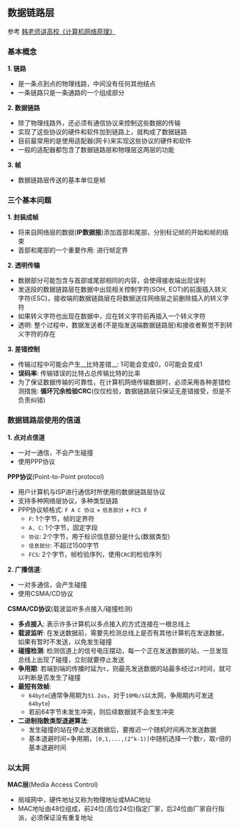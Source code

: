 ## 数据链路层

参考
[韩老师讲高校《计算机网络原理》](https://www.bilibili.com/video/av47486689?p=2)

### 基本概念
__1. 链路__
- 是一条点到点的物理线路，中间没有任何其他结点
- 一条链路只是一条通路的一个组成部分

__2. 数据链路__
- 除了物理线路外，还必须有通信协议来控制这些数据的传输
- 实现了这些协议的硬件和软件加到链路上，就构成了数据链路
- 目前最常用的是使用适配器(网卡)来实现这些协议的硬件和软件
- 一般的适配器都包含了数据链路层和物理层这两层的功能

__3. 帧__
- 数据链路层传送的基本单位是帧

### 三个基本问题
__1. 封装成帧__
- 将来自网络层的数据(__IP数据报__)添加首部和尾部，分别标记帧的开始和帧的结束
- 首部和尾部的一个重要作用: 进行帧定界

__2. 透明传输__
- 数据部分可能包含与首部或尾部相同的内容，会使得接收端出现误判
- 发送段的数据链路层在数据中出现相关控制字符(SOH, EOT)的前面插入转义字符(ESC)，接收端的数据链路层在将数据送往网络层之前删除插入的转义字符
- 如果转义字符也出现在数据中，应在转义字符前再插入一个转义字符
- 透明: 整个过程中，数据发送者(不是指发送端数据链路层)和接收者察觉不到转义字符的存在

__3. 差错控制__
- 传输过程中可能会产生__比特差错__: 1可能会变成0，0可能会变成1
- __误码率__: 传输错误的比特占总传输比特的比率
- 为了保证数据传输的可靠性，在计算机网络传输数据时，必须采用各种差错检测措施: __循环冗余检验CRC__(仅仅检验，数据链路层只保证无差错接受，但是不负责纠错)

### 数据链路层使用的信道
__1. 点对点信道__
- 一对一通信，不会产生碰撞
- 使用PPP协议

__PPP协议__(Point-to-Point protocol)
- 用户计算机与ISP进行通信时所使用的数据链路层协议
- 支持多种网络层协议，多种类型链路
- PPP协议帧格式: `F A C 协议` + `信息部分` + `FCS F`
    + `F`: 1个字节，帧的定界符
    + `A, C`: 1个字节，固定字段
    + `协议`: 2个字节，用于标识信息部分是什么(数据类型)
    + `信息部分`: 不超过1500字节
    + `FCS`: 2个字节，帧检验序列，使用`CRC`的检验序列

__2. 广播信道__: 
- 一对多通信，会产生碰撞
- 使用CSMA/CD协议

__CSMA/CD协议__(载波监听多点接入/碰撞检测)
- __多点接入__: 表示许多计算机以多点接入的方式连接在一根总线上
- __载波监听__: 在发送数据前，需要先检测总线上是否有其他计算机在发送数据，如果有暂时不发送，以免发生碰撞
- __碰撞检测__: 检测信道上的信号电压摆动，每一个正在发送数据的站，一旦发现总线上出现了碰撞，立刻就要停止发送
- __争用期__: 若端到端的传播时延为`t`，则最先发送数据的站最多经过`2t`时间，就可以判断是否发生了碰撞
- __最短有效帧__: 
    + `64byte`(通常争用期为`51.2us`，对于`10Mb/s`以太网，争用期内可发送`64byte`)  
    + 若前64字节未发生冲突，则后续数据就不会发生冲突
- __二进制指数类型退避算法__: 
    + 发生碰撞的站在停止发送数据后，要推迟一个随机时间再次发送数据
    + 基本退避时间=争用期，`[0,1,...,(2^k-1)]`中随机选择一个数`r`，取`r`倍的基本退避时间

### 以太网
__MAC层__(Media Access Control)
- 局域网中，硬件地址又称为物理地址或MAC地址
- MAC地址由48位组成，前24位(高位24位)指定厂家，后24位由厂家自行指派，必须保证没有重复地址